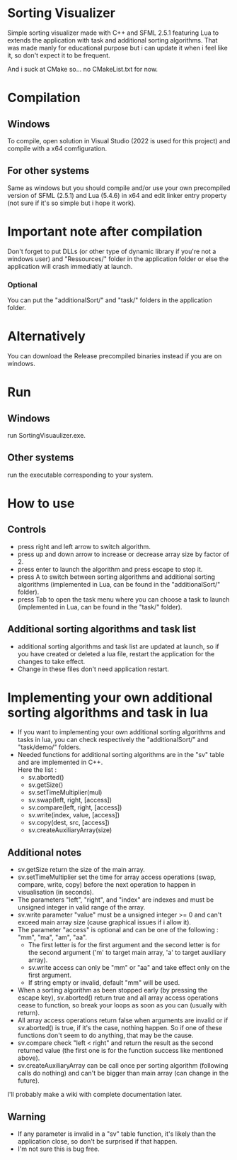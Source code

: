 # Sorting Visualizer

Simple sorting visualizer made with C++ and SFML 2.5.1 featuring Lua to extends the application with task and additional sorting algorithms.
That was made manly for educational purpose but i can update it when i feel like it, so don't expect it to be frequent.

And i suck at CMake so... no CMakeList.txt for now.

# Compilation
## Windows

To compile, open solution in Visual Studio (2022 is used for this project) and compile with a x64 comfiguration.

## For other systems

Same as windows but you should compile and/or use your own precompiled version of SFML (2.5.1) and Lua (5.4.6) in x64 and edit linker entry property (not sure if it's so simple but i hope it work).

# Important note after compilation

Don't forget to put DLLs (or other type of dynamic library if you're not a windows user) and "Ressources/" folder in the application folder or else the application will crash immediatly at launch.

### Optional

You can put the "additionalSort/" and "task/" folders in the application folder.

# Alternatively

You can download the Release precompiled binaries instead if you are on windows.

# Run

## Windows

run SortingVisuaulizer.exe.

## Other systems

run the executable corresponding to your system.

# How to use

## Controls

* press right and left arrow to switch algorithm.<br>
* press up and down arrow to increase or decrease array size by factor of 2.<br>
* press enter to launch the algorithm and press escape to stop it.<br>
* press A to switch between sorting algorithms and additional sorting algorithms (implemented in Lua, can be found in the "additionalSort/" folder).<br>
* press Tab to open the task menu where you can choose a task to launch (implemented in Lua, can be found in the "task/" folder).<br>

## Additional sorting algorithms and task list

* additional sorting algorithms and task list are updated at launch, so if you have created or deleted a lua file, restart the application for the changes to take effect.
* Change in these files don't need application restart.

# Implementing your own additional sorting algorithms and task in lua

* If you want to implementing your own additional sorting algorithms and tasks in lua, you can check respectively the "additionalSort/" and "task/demo/" folders.<br>
* Needed functions for additional sorting algorithms are in the "sv" table and are implemented in C++.<br>
  Here the list :
  * sv.aborted()
  * sv.getSize()
  * sv.setTimeMultiplier(mul)
  * sv.swap(left, right, [access])
  * sv.compare(left, right, [access])
  * sv.write(index, value, [access])
  * sv.copy(dest, src, [access])
  * sv.createAuxiliaryArray(size)

## Additional notes

* sv.getSize return the size of the main array.<br>
* sv.setTimeMultiplier set the time for array access operations (swap, compare, write, copy) before the next operation to happen in visualisation (in seconds).<br>
* The parameters "left", "right", and "index" are indexes and must be unsigned integer in valid range of the array.<br>
* sv.write parameter "value" must be a unsigned integer >= 0 and can't exceed main array size (cause graphical issues if i allow it).<br>
* The parameter "access" is optional and can be one of the following : "mm", "ma", "am", "aa".
  * The first letter is for the first argument and the second letter is for the second argument ('m' to target main array, 'a' to target auxiliary array).
  * sv.write access can only be "mm" or "aa" and take effect only on the first argument.
  * If string empty or invalid, default "mm" will be used.
* When a sorting algorithm as been stopped early (by pressing the escape key), sv.aborted() return true and all array access operations cease to function, so break your loops as soon as you can (usually with return).<br>
* All array access operations return false when arguments are invalid or if sv.aborted() is true, if it's the case, nothing happen. So if one of these functions don't seem to do anything, that may be the cause.<br>
* sv.compare check "left < right" and return the result as the second returned value (the first one is for the function success like mentioned above).<br>
* sv.createAuxiliaryArray can be call once per sorting algorithm (following calls do nothing) and can't be bigger than main array (can change in the future).<br>

I'll probably make a wiki with complete documentation later.<br>

## Warning

* If any parameter is invalid in a "sv" table function, it's likely than the application close, so don't be surprised if that happen.<br>
* I'm not sure this is bug free.<br>
